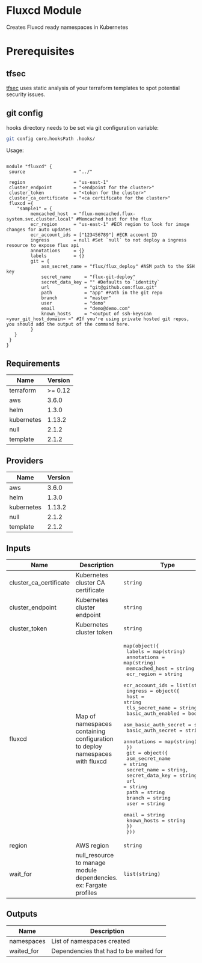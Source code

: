# Fluxcd Module

Creates Fluxcd ready namespaces in Kubernetes

# Prerequisites

## tfsec

[tfsec](https://github.com/liamg/tfsec) uses static analysis of your terraform templates to spot potential security issues.

## git config

hooks directory needs to be set via git configuration variable:

```bash
git config core.hooksPath .hooks/
```

Usage:

```hcl

module "fluxcd" {
 source                  = "../"

 region                  = "us-east-1"
 cluster_endpoint        = "<endpoint for the cluster>"
 cluster_token           = "<token for the cluster>"
 cluster_ca_certificate  = "<ca certificate for the cluster>"
 fluxcd ={
    "sample1" = {
         memcached_host  = "flux-memcached.flux-system.svc.cluster.local" #Memcached host for the flux
         ecr_region      = "us-east-1" #ECR region to look for image changes for auto updates
         ecr_account_ids = ["123456789"] #ECR account ID
         ingress         = null #Set `null` to not deploy a ingress resource to expose flux api
         annotations     = {}
         labels          = {}
         git = {
             asm_secret_name = "flux/flux_deploy" #ASM path to the SSH key
             secret_name     = "flux-git-deploy"
             secret_data_key = "" #Defaults to `identity`
             url             = "git@github.com:flux.git"
             path            = "app" #Path in the git repo
             branch          = "master"
             user            = "demo"
             email           = "demo@demo.com"
             known_hosts     = "<output of ssh-keyscan <your_git_host_domain> >" #If you're using private hosted git repos, you should add the output of the command here.
         }
   }
 }
}

```

## Requirements

| Name | Version |
|------|---------|
| terraform | >= 0.12 |
| aws | 3.6.0 |
| helm | 1.3.0 |
| kubernetes | 1.13.2 |
| null | 2.1.2 |
| template | 2.1.2 |

## Providers

| Name | Version |
|------|---------|
| aws | 3.6.0 |
| helm | 1.3.0 |
| kubernetes | 1.13.2 |
| null | 2.1.2 |
| template | 2.1.2 |

## Inputs

| Name | Description | Type | Default | Required |
|------|-------------|------|---------|:--------:|
| cluster\_ca\_certificate | Kubernetes cluster CA certificate | `string` | n/a | yes |
| cluster\_endpoint | Kubernetes cluster endpoint | `string` | n/a | yes |
| cluster\_token | Kubernetes cluster token | `string` | n/a | yes |
| fluxcd | Map of namespaces containing configuration to deploy namespaces with fluxcd | <pre>map(object({<br>    labels          = map(string)<br>    annotations     = map(string)<br>    memcached_host  = string<br>    ecr_region      = string<br>    ecr_account_ids = list(string)<br>    ingress = object({<br>      host                  = string<br>      tls_secret_name       = string<br>      basic_auth_enabled    = bool<br>      asm_basic_auth_secret = string<br>      basic_auth_secret     = string<br>      annotations           = map(string)<br>    })<br>    git = object({<br>      asm_secret_name = string<br>      secret_name     = string,<br>      secret_data_key = string<br>      url             = string<br>      path            = string<br>      branch          = string<br>      user            = string<br>      email           = string<br>      known_hosts     = string<br>    })<br>  }))</pre> | `{}` | no |
| region | AWS region | `string` | n/a | yes |
| wait\_for | null\_resource to manage module dependencies. ex: Fargate profiles | `list(string)` | `[]` | no |

## Outputs

| Name | Description |
|------|-------------|
| namespaces | List of namespaces created |
| waited\_for | Dependencies that had to be waited for |
